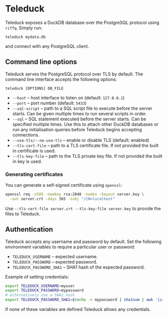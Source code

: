 Teleduck
========

Teleduck exposes a DuckDB database over the PostgreSQL protocol using `riffq`.
Simply run:

```
teleduck mydata.db
```

and connect with any PostgreSQL client.

## Command line options

Teleduck serves the PostgreSQL protocol over TLS by default. The command
line interface accepts the following options:

```
teleduck [OPTIONS] DB_FILE
```

* `--host` – host interface to listen on (default: `127.0.0.1`)
* `--port` – port number (default: `5433`)
* `--sql-script` – path to a SQL script file to execute before the server starts.
  Can be given multiple times to run several scripts in order.
* `--sql` – SQL statement executed before the server starts. Can be specified
  multiple times. Use this to attach other DuckDB databases or run any
  initialisation queries before Teleduck begins accepting connections.
* `--use-tls/--no-use-tls` – enable or disable TLS (default: enabled)
* `--tls-cert-file` – path to a TLS certificate file. If not provided the built
  in certificate is used.
* `--tls-key-file` – path to the TLS private key file. If not provided the built
  in key is used.

### Generating certificates

You can generate a self‑signed certificate using `openssl`:

```bash
openssl req -x509 -newkey rsa:2048 -nodes -keyout server.key \
  -out server.crt -days 365 -subj "/CN=localhost"
```

Use `--tls-cert-file server.crt --tls-key-file server.key` to provide the files
to Teleduck.

## Authentication

Teleduck accepts any username and password by default.  Set the following
environment variables to require a particular user or password:

* `TELEDUCK_USERNAME` – expected username.
* `TELEDUCK_PASSWORD` – expected password.
* `TELEDUCK_PASSWORD_SHA1` – SHA1 hash of the expected password.

Example of setting credentials:

```bash
export TELEDUCK_USERNAME=myuser
export TELEDUCK_PASSWORD=mypassword
# alternatively use a SHA1 hash
export TELEDUCK_PASSWORD_SHA1=$(echo -n mypassword | sha1sum | awk '{print $1}')
```

If none of these variables are defined Teleduck allows any credentials.
